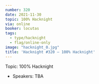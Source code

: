 ```yaml
---
number: 320
date: 2021-11-30
topic: 100% Hacknight
via: online
booker: locutas
tags:
  - type/hacknight
  - flag/online-only
image: "hacknight_0.jpg"
title: 'Hacknight #320 – 100% Hacknight'
---
```


Topic:
100% Hacknight

+ Speakers:
TBA
